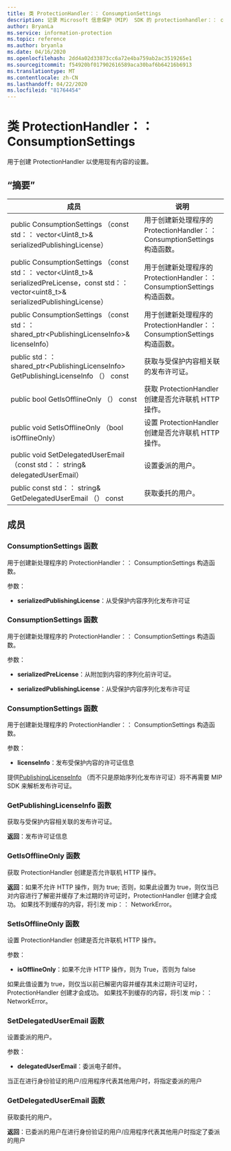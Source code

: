 ```yaml
---
title: 类 ProtectionHandler：： ConsumptionSettings
description: 记录 Microsoft 信息保护（MIP） SDK 的 protectionhandler：： consumptionsettings 类。
author: BryanLa
ms.service: information-protection
ms.topic: reference
ms.author: bryanla
ms.date: 04/16/2020
ms.openlocfilehash: 2dd4a02d33873cc6a72e4ba759ab2ac3519265e1
ms.sourcegitcommit: f54920bf017902616589aca30baf6b64216b6913
ms.translationtype: MT
ms.contentlocale: zh-CN
ms.lasthandoff: 04/22/2020
ms.locfileid: "81764454"
---
```

# <a name="class-protectionhandlerconsumptionsettings"></a>类 ProtectionHandler：： ConsumptionSettings 
用于创建 ProtectionHandler 以使用现有内容的设置。
  
## <a name="summary"></a>“摘要”
 成员                        | 说明                                
--------------------------------|---------------------------------------------
public ConsumptionSettings （const std：： vector\<Uint8_t\>& serializedPublishingLicense）  |  用于创建新处理程序的 ProtectionHandler：： ConsumptionSettings 构造函数。
public ConsumptionSettings （const std：： vector\<Uint8_t\>& serializedPreLicense，const std：： vector\<uint8_t\>& serializedPublishingLicense）  |  用于创建新处理程序的 ProtectionHandler：： ConsumptionSettings 构造函数。
public ConsumptionSettings （const std：： shared_ptr\<PublishingLicenseInfo\>& licenseInfo）  |  用于创建新处理程序的 ProtectionHandler：： ConsumptionSettings 构造函数。
public std：： shared_ptr\<PublishingLicenseInfo\> GetPublishingLicenseInfo （） const  |  获取与受保护内容相关联的发布许可证。
public bool GetIsOfflineOnly （） const  |  获取 ProtectionHandler 创建是否允许联机 HTTP 操作。
public void SetIsOfflineOnly （bool isOfflineOnly）  |  设置 ProtectionHandler 创建是否允许联机 HTTP 操作。
public void SetDelegatedUserEmail （const std：： string& delegatedUserEmail）  |  设置委派的用户。
public const std：： string& GetDelegatedUserEmail （） const  |  获取委托的用户。
  
## <a name="members"></a>成员
  
### <a name="consumptionsettings-function"></a>ConsumptionSettings 函数
用于创建新处理程序的 ProtectionHandler：： ConsumptionSettings 构造函数。

参数：  
* **serializedPublishingLicense**：从受保护内容序列化发布许可证


  
### <a name="consumptionsettings-function"></a>ConsumptionSettings 函数
用于创建新处理程序的 ProtectionHandler：： ConsumptionSettings 构造函数。

参数：  
* **serializedPreLicense**：从附加到内容的序列化前许可证。 


* **serializedPublishingLicense**：从受保护内容序列化发布许可证


  
### <a name="consumptionsettings-function"></a>ConsumptionSettings 函数
用于创建新处理程序的 ProtectionHandler：： ConsumptionSettings 构造函数。

参数：  
* **licenseInfo**：发布受保护内容的许可证信息


提供[PublishingLicenseInfo](class_mip_publishinglicenseinfo.md) （而不只是原始序列化发布许可证）将不再需要 MIP SDK 来解析发布许可证。
  
### <a name="getpublishinglicenseinfo-function"></a>GetPublishingLicenseInfo 函数
获取与受保护内容相关联的发布许可证。

  
**返回**：发布许可证信息
  
### <a name="getisofflineonly-function"></a>GetIsOfflineOnly 函数
获取 ProtectionHandler 创建是否允许联机 HTTP 操作。

  
**返回**：如果不允许 HTTP 操作，则为 true; 否则，如果此设置为 true，则仅当已对内容进行了解密并缓存了未过期的许可证时，ProtectionHandler 创建才会成功。 如果找不到缓存的内容，将引发 mip：： NetworkError。
  
### <a name="setisofflineonly-function"></a>SetIsOfflineOnly 函数
设置 ProtectionHandler 创建是否允许联机 HTTP 操作。

参数：  
* **isOfflineOnly**：如果不允许 HTTP 操作，则为 True，否则为 false


如果此值设置为 true，则仅当以前已解密内容并缓存其未过期许可证时，ProtectionHandler 创建才会成功。 如果找不到缓存的内容，将引发 mip：： NetworkError。
  
### <a name="setdelegateduseremail-function"></a>SetDelegatedUserEmail 函数
设置委派的用户。

参数：  
* **delegatedUserEmail**：委派电子邮件。


当正在进行身份验证的用户/应用程序代表其他用户时，将指定委派的用户
  
### <a name="getdelegateduseremail-function"></a>GetDelegatedUserEmail 函数
获取委托的用户。

  
**返回**：已委派的用户在进行身份验证的用户/应用程序代表其他用户时指定了委派的用户